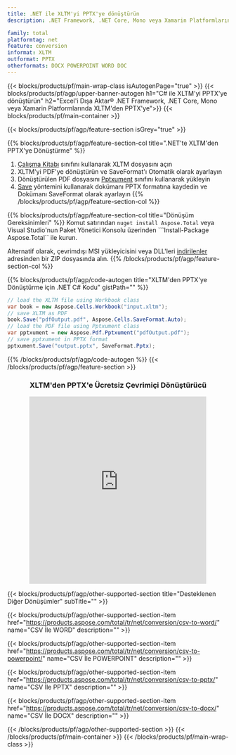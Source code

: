 ```yaml
---
title: .NET ile XLTM'yi PPTX'ye dönüştürün 
description: .NET Framework, .NET Core, Mono veya Xamarin Platformlarında XLTM'yi PPTX'ye dönüştürün

family: total
platformtag: net
feature: conversion
informat: XLTM
outformat: PPTX
otherformats: DOCX POWERPOINT WORD DOC
---
```


{{< blocks/products/pf/main-wrap-class isAutogenPage="true" >}}
{{< blocks/products/pf/agp/upper-banner-autogen h1="C# ile XLTM'yi PPTX'ye dönüştürün" h2="Excel'i Dışa Aktar&reg; .NET Framework, .NET Core, Mono veya Xamarin Platformlarında XLTM'den PPTX'ye">}}
{{< blocks/products/pf/main-container >}}

{{< blocks/products/pf/agp/feature-section isGrey="true" >}}

{{% blocks/products/pf/agp/feature-section-col title=".NET'te XLTM'den PPTX'ye Dönüştürme" %}}
1. [Çalışma Kitabı](https://apireference.aspose.com/cells/net/aspose.cells/workbook) sınıfını kullanarak XLTM dosyasını açın
2. XLTM'yi PDF'ye dönüştürün ve SaveFormat'ı Otomatik olarak ayarlayın
3. Dönüştürülen PDF dosyasını [Pptxument](https://apireference.aspose.com/pdf/net/aspose.pdf/pptxument) sınıfını kullanarak yükleyin
4. [Save](https://apireference.aspose.com/pdf/net/aspose.pdf.pptxument/save/methods/5) yöntemini kullanarak dokümanı PPTX formatına kaydedin ve Dokümanı SaveFormat olarak ayarlayın
{{% /blocks/products/pf/agp/feature-section-col %}}

{{% blocks/products/pf/agp/feature-section-col title="Dönüşüm Gereksinimleri" %}}
Komut satırından ```nuget install Aspose.Total``` veya Visual Studio'nun Paket Yönetici Konsolu üzerinden ```Install-Package Aspose.Total`` ile kurun.

Alternatif olarak, çevrimdışı MSI yükleyicisini veya DLL'leri [indirilenler](https://releases.aspose.com/total/net) adresinden bir ZIP dosyasında alın.
{{% /blocks/products/pf/agp/feature-section-col %}}

{{% blocks/products/pf/agp/code-autogen title="XLTM'den PPTX'ye Dönüştürme için .NET C# Kodu" gistPath="" %}}
```cs
// load the XLTM file using Workbook class
var book = new Aspose.Cells.Workbook("input.xltm");
// save XLTM as PDF
book.Save("pdfOutput.pdf", Aspose.Cells.SaveFormat.Auto); 
// load the PDF file using Pptxument class
var pptxument = new Aspose.Pdf.Pptxument("pdfOutput.pdf");
// save pptxument in PPTX format
pptxument.Save("output.pptx", SaveFormat.Pptx); 
```
{{% /blocks/products/pf/agp/code-autogen %}}
{{< /blocks/products/pf/agp/feature-section >}}
<div class="container-fluid agp-content bg-white aboutfile box-1 vh100 section nopbtm">
<div class=container>
<div class=row>
<div class="demobox tc col-md-12 padding-0" align="center">

<h3>XLTM'den PPTX'e Ücretsiz Çevrimiçi Dönüştürücü</h3>

<iframe style="border: none; height: 426px;" scrolling="no" src="https://total-conversion-app-65z5r2lp.qa.k8s.dynabic.com/?to=pptx&from=xltm" id="child-iframe" width="80%"></iframe>

</div></div>
</div></div>

{{< blocks/products/pf/agp/other-supported-section title="Desteklenen Diğer Dönüşümler" subTitle="" >}}

{{< blocks/products/pf/agp/other-supported-section-item href="https://products.aspose.com/total/tr/net/conversion/csv-to-word/" name="CSV İle WORD" description="" >}}

{{< blocks/products/pf/agp/other-supported-section-item href="https://products.aspose.com/total/tr/net/conversion/csv-to-powerpoint/" name="CSV İle POWERPOINT" description="" >}}

{{< blocks/products/pf/agp/other-supported-section-item href="https://products.aspose.com/total/tr/net/conversion/csv-to-pptx/" name="CSV İle PPTX" description="" >}}

{{< blocks/products/pf/agp/other-supported-section-item href="https://products.aspose.com/total/tr/net/conversion/csv-to-docx/" name="CSV İle DOCX" description="" >}}



{{< /blocks/products/pf/agp/other-supported-section >}}
{{< /blocks/products/pf/main-container >}}
{{< /blocks/products/pf/main-wrap-class >}}